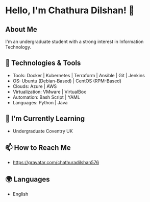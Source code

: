 # Hello, I'm Chathura Dilshan! 👋

## About Me
I'm an undergraduate student with a strong interest in Information Technology.

## 🔧 Technologies & Tools
- Tools: Docker | Kubernetes | Terraform | Ansible | Git | Jenkins
- OS: Ubuntu (Debian-Based) | CentOS (RPM-Based)
- Clouds: Azure | AWS
- Virtualization: VMware | VirtualBox
- Automation: Bash Script | YAML
- Languages: Python | Java

## 🌱 I'm Currently Learning
- Undergraduate Coventry UK

## 📫 How to Reach Me
- https://gravatar.com/chathuradilshan576

## 🌍 Languages
- English
